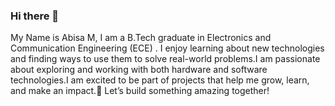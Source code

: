 ### Hi there 👋
My Name is Abisa M,
I am a B.Tech graduate in Electronics and Communication Engineering (ECE) . I enjoy learning about new technologies and finding ways to use them to solve real-world problems.I am passionate about exploring and working with both hardware and software technologies.I am excited to be part of projects that help me grow, learn, and make an impact.🌟 Let’s build something amazing together!
<!--
**AbisaMichael/AbisaMichael** is a ✨ _special_ ✨ repository because its `README.md` (this file) appears on your GitHub profile.

Here are some ideas to get you started:

- 🔭 I’m currently working on ...
- 🌱 I’m currently learning ...
- 👯 I’m looking to collaborate on ...
- 🤔 I’m looking for help with ...
- 💬 Ask me about ...
- 📫 How to reach me: ...
- 😄 Pronouns: ...
- ⚡ Fun fact: ...
-->
